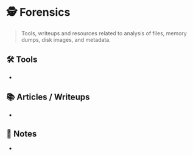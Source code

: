 # 🕵️ Forensics

> Tools, writeups and resources related to analysis of files, memory dumps, disk images, and metadata.

## 🛠️ Tools
- 

## 📚 Articles / Writeups
- 

## 🧠 Notes
- 
